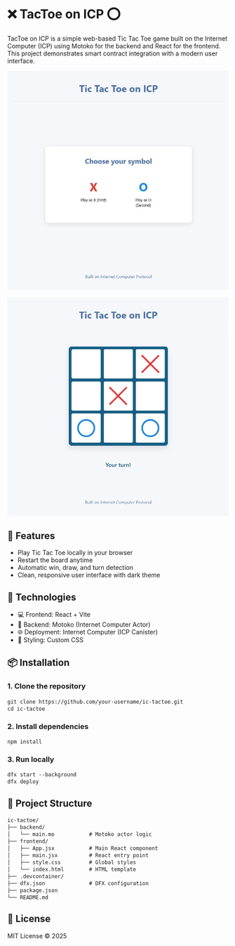 # ❌ TacToe on ICP ⭕

TacToe on ICP is a simple web-based Tic Tac Toe game built on the Internet Computer (ICP) using Motoko for the backend and React for the frontend. This project demonstrates smart contract integration with a modern user interface.

![Screenshot](./docs/png/image1.jpg)

![Screenshot](./docs/png/image2.jpg)

## 🚀 Features

- Play Tic Tac Toe locally in your browser
- Restart the board anytime
- Automatic win, draw, and turn detection
- Clean, responsive user interface with dark theme

## 🧰 Technologies

- 💻 Frontend: React + Vite
- 🧠 Backend: Motoko (Internet Computer Actor)
- 🌐 Deployment: Internet Computer (ICP Canister)
- 🎨 Styling: Custom CSS

## 📦 Installation

### 1. Clone the repository

```
git clone https://github.com/your-username/ic-tactoe.git
cd ic-tactoe
```

### 2. Install dependencies

```
npm install
```

### 3. Run locally

```
dfx start --background
dfx deploy
```

## 📁 Project Structure
```
ic-tactoe/
├── backend/
│   └── main.mo           # Motoko actor logic
├── frontend/
│   ├── App.jsx           # Main React component
│   ├── main.jsx          # React entry point
│   ├── style.css         # Global styles
│   └── index.html        # HTML template
├── .devcontainer/
├── dfx.json              # DFX configuration
├── package.json
└── README.md
```

## 📄 License

MIT License © 2025

